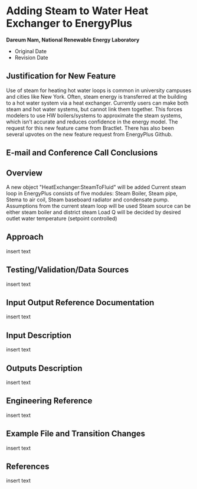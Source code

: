 Adding Steam to Water Heat Exchanger to EnergyPlus
================

**Dareum Nam, National Renewable Energy Laboratory**

 - Original Date
 - Revision Date
 

## Justification for New Feature ##

Use of steam for heating hot water loops is common in university campuses and cities like New York. Often, steam energy is transferred at the building to a hot water system via a heat exchanger. Currently users can make both steam and hot water systems, but cannot link them together. This forces modelers to use HW boilers/systems to approximate the steam systems, which isn’t accurate and reduces confidence in the energy model.
The request for this new feature came from Bractlet. There has also been several upvotes on the new feature request from EnergyPlus Github.


## E-mail and  Conference Call Conclusions ##


## Overview ##

A new object "HeatExchanger:SteamToFluid" will be added
Current steam loop in EnergyPlus consists of five modules: Steam Boiler, Steam pipe, Stema to air coil, Steam baseboard radiator and condensate pump.
Assumptions from the current steam loop will be used
Steam source can be either steam boiler and district steam
Load Q will be decided by desired outlet water temperature (setpoint controlled)

## Approach ##

insert text

## Testing/Validation/Data Sources ##

insert text

## Input Output Reference Documentation ##

insert text

## Input Description ##

insert text

## Outputs Description ##

insert text

## Engineering Reference ##

insert text

## Example File and Transition Changes ##

insert text

## References ##

insert text



